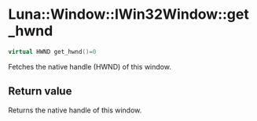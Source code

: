 # Luna::Window::IWin32Window::get_hwnd

```c++
virtual HWND get_hwnd()=0
```

Fetches the native handle (HWND) of this window. 



## Return value
Returns the native handle of this window. 

